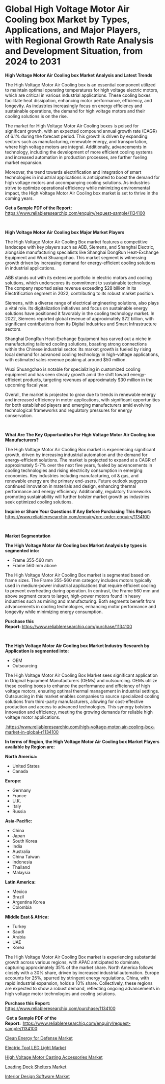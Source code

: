 <p><h1>Global High Voltage Motor Air Cooling box Market by Types, Applications, and Major Players, with Regional Growth Rate Analysis and Development Situation, from 2024 to 2031</h1></p><p><strong>High Voltage Motor Air Cooling box Market Analysis and Latest Trends</strong></p>
<p><p>The High Voltage Motor Air Cooling box is an essential component utilized to maintain optimal operating temperatures for high voltage electric motors, which are critical in various industrial applications. These cooling boxes facilitate heat dissipation, enhancing motor performance, efficiency, and longevity. As industries increasingly focus on energy efficiency and sustainable operations, the demand for high voltage motors and their cooling solutions is on the rise.</p><p>The market for High Voltage Motor Air Cooling boxes is poised for significant growth, with an expected compound annual growth rate (CAGR) of 6.1% during the forecast period. This growth is driven by expanding sectors such as manufacturing, renewable energy, and transportation, where high voltage motors are integral. Additionally, advancements in technology, including the development of more efficient cooling systems and increased automation in production processes, are further fueling market expansion.</p><p>Moreover, the trend towards electrification and integration of smart technologies in industrial applications is anticipated to boost the demand for high voltage motors and accompanying cooling solutions. As industries strive to optimize operational efficiency while minimizing environmental impact, the High Voltage Motor Air Cooling box market is set to thrive in the coming years.</p></p>
<p><strong>Get a Sample PDF of the Report:&nbsp;</strong> <a href="https://www.reliableresearchiq.com/enquiry/request-sample/1134100?utm_campaign=99&utm_medium=2&utm_source=Github&utm_content=ia&utm_term=08102024&utm_id=high-voltage-motor-air-cooling-box">https://www.reliableresearchiq.com/enquiry/request-sample/1134100</a></p>
<p>&nbsp;</p>
<p><strong>High Voltage Motor Air Cooling box Major Market Players</strong></p>
<p><p>The High Voltage Motor Air Cooling Box market features a competitive landscape with key players such as ABB, Siemens, and Shanghai Electric, alongside manufacturing specialists like Shanghai DongRun Heat-Exchange Equipment and Wuxi Shuangchao. This market segment is witnessing growth driven by increasing demand for energy-efficient cooling solutions in industrial applications.</p><p>ABB stands out with its extensive portfolio in electric motors and cooling solutions, which underscores its commitment to sustainable technology. The company reported sales revenue exceeding $28 billion in its Electrification segment in 2022, contributing to its robust market position.</p><p>Siemens, with a diverse range of electrical engineering solutions, also plays a vital role. Its digitalization initiatives and focus on sustainable energy solutions have positioned it favorably in the cooling technology market. In 2022, Siemens reported global revenue of approximately $72 billion, with significant contributions from its Digital Industries and Smart Infrastructure sectors.</p><p>Shanghai DongRun Heat-Exchange Equipment has carved out a niche in manufacturing tailored cooling solutions, boasting strong connections within the Chinese industrial sector. Its market growth is fueled by rising local demand for advanced cooling technology in high-voltage applications, with estimated sales revenue peaking at around $50 million.</p><p>Wuxi Shuangchao is notable for specializing in customized cooling equipment and has seen steady growth amid the shift toward energy-efficient products, targeting revenues of approximately $30 million in the upcoming fiscal year.</p><p>Overall, the market is projected to grow due to trends in renewable energy and increased efficiency in motor applications, with significant opportunities for both established players and emerging manufacturers amid evolving technological frameworks and regulatory pressures for energy conservation.</p></p>
<p>&nbsp;</p>
<p><strong>What Are The Key Opportunities For High Voltage Motor Air Cooling box Manufacturers?</strong></p>
<p><p>The High Voltage Motor Air Cooling Box market is experiencing significant growth, driven by increasing industrial automation and the demand for energy-efficient solutions. The market is projected to expand at a CAGR of approximately 5-7% over the next five years, fueled by advancements in cooling technologies and rising electricity consumption in emerging economies. Key industries including manufacturing, oil & gas, and renewable energy are the primary end-users. Future outlook suggests continued innovation in materials and design, enhancing thermal performance and energy efficiency. Additionally, regulatory frameworks promoting sustainability will further bolster market growth as industries seek optimized cooling solutions.</p></p>
<p><strong>Inquire or Share Your Questions If Any Before Purchasing This Report:</strong> <a href="https://www.reliableresearchiq.com/enquiry/pre-order-enquiry/1134100?utm_campaign=99&utm_medium=2&utm_source=Github&utm_content=ia&utm_term=08102024&utm_id=high-voltage-motor-air-cooling-box">https://www.reliableresearchiq.com/enquiry/pre-order-enquiry/1134100</a></p>
<p>&nbsp;</p>
<p><strong>Market Segmentation</strong></p>
<p><strong>The High Voltage Motor Air Cooling box Market Analysis by types is segmented into:</strong></p>
<p><ul><li>Frame 355-560 mm</li><li>Frame 560 mm above</li></ul></p>
<p><p>The High Voltage Motor Air Cooling Box market is segmented based on frame sizes. The Frame 355-560 mm category includes motors typically used in medium-power industrial applications that require efficient cooling to prevent overheating during operation. In contrast, the Frame 560 mm and above segment caters to larger, high-power motors found in heavy industries such as mining and manufacturing. Both segments benefit from advancements in cooling technologies, enhancing motor performance and longevity while minimizing energy consumption.</p></p>
<p><strong>Purchase this Report:&nbsp;</strong><a href="https://www.reliableresearchiq.com/purchase/1134100?utm_campaign=99&utm_medium=2&utm_source=Github&utm_content=ia&utm_term=08102024&utm_id=high-voltage-motor-air-cooling-box">https://www.reliableresearchiq.com/purchase/1134100</a></p>
<p>&nbsp;</p>
<p><strong>The High Voltage Motor Air Cooling box Market Industry Research by Application is segmented into:</strong></p>
<p><ul><li>OEM</li><li>Outsourcing</li></ul></p>
<p><p>The High Voltage Motor Air Cooling Box Market sees significant application in Original Equipment Manufacturers (OEMs) and outsourcing. OEMs utilize these cooling boxes to enhance the performance and efficiency of high voltage motors, ensuring optimal thermal management in industrial settings. Outsourcing in this market enables companies to source specialized cooling solutions from third-party manufacturers, allowing for cost-effective production and access to advanced technologies. This synergy bolsters innovation and efficiency, meeting the growing demands for reliable high voltage motor applications.</p></p>
<p><a href="https://www.reliableresearchiq.com/high-voltage-motor-air-cooling-box-market-in-global-r1134100?utm_campaign=99&utm_medium=2&utm_source=Github&utm_content=ia&utm_term=08102024&utm_id=high-voltage-motor-air-cooling-box">&nbsp;https://www.reliableresearchiq.com/high-voltage-motor-air-cooling-box-market-in-global-r1134100</a></p>
<p><strong>In terms of Region, the High Voltage Motor Air Cooling box Market Players available by Region are:</strong></p>
<p>
    <p> <strong> North America: </strong>
        <ul>
            <li>United States</li>
            <li>Canada</li>
        </ul>
        </p> 
    <p> <strong> Europe: </strong>
        <ul>
            <li>Germany</li>
            <li>France</li>
            <li>U.K.</li>
            <li>Italy</li>
            <li>Russia</li>
        </ul>
        </p> 
    <p> <strong> Asia-Pacific: </strong>
        <ul>
            <li>China</li>
            <li>Japan</li>
            <li>South Korea</li>
            <li>India</li>
            <li>Australia</li>
            <li>China Taiwan</li>
            <li>Indonesia</li>
            <li>Thailand</li>
            <li>Malaysia</li>
        </ul>
        </p> 
    <p> <strong> Latin America: </strong>
        <ul>
            <li>Mexico</li>
            <li>Brazil</li>
            <li>Argentina Korea</li>
            <li>Colombia</li>
        </ul>
        </p> 
    <p> <strong> Middle East & Africa: </strong>
        <ul>
            <li>Turkey</li>
            <li>Saudi</li>
            <li>Arabia</li>
            <li>UAE</li>
            <li>Korea</li>
        </ul>
    </p>
    </p>
<p><p>The High Voltage Motor Air Cooling Box market is experiencing substantial growth across various regions, with APAC anticipated to dominate, capturing approximately 35% of the market share. North America follows closely with a 30% share, driven by increased industrial automation. Europe accounts for 25%, spurred by stringent energy regulations. China, with rapid industrial expansion, holds a 10% share. Collectively, these regions are expected to show a robust demand, reflecting ongoing advancements in high voltage motor technologies and cooling solutions.</p></p>
<p><strong>Purchase this Report: </strong><a href="https://www.reliableresearchiq.com/purchase/1134100?utm_campaign=99&utm_medium=2&utm_source=Github&utm_content=ia&utm_term=08102024&utm_id=high-voltage-motor-air-cooling-box">https://www.reliableresearchiq.com/purchase/1134100</a></p>
<p>&nbsp;<strong>Get a Sample PDF of the Report:&nbsp;&nbsp;</strong><a href="https://www.reliableresearchiq.com/enquiry/request-sample/1134100?utm_campaign=99&utm_medium=2&utm_source=Github&utm_content=ia&utm_term=08102024&utm_id=high-voltage-motor-air-cooling-box">https://www.reliableresearchiq.com/enquiry/request-sample/1134100</a></p>
<p><strong></strong></p>
<p><p><a href="https://issuu.com/reportprime-2/docs/clean-energy-for-defense-market-siz_13f0f7775ca520?utm_campaign=99&utm_medium=2&utm_source=Github&utm_content=ia&utm_term=08102024&utm_id=high-voltage-motor-air-cooling-box">Clean Energy for Defense Market</a></p><p><a href="https://issuu.com/reportprime-2/docs/electric-tool-led-light-market-size_27c94c26c4288e?utm_campaign=99&utm_medium=2&utm_source=Github&utm_content=ia&utm_term=08102024&utm_id=high-voltage-motor-air-cooling-box">Electric Tool LED Light Market</a></p><p><a href="https://github.com/Sidorelashyti476/Market-Research-Report-List-1/blob/main/high-voltage-motor-casting-accessories-market.md?utm_campaign=99&utm_medium=2&utm_source=Github&utm_content=ia&utm_term=08102024&utm_id=high-voltage-motor-air-cooling-box">High Voltage Motor Casting Accessories Market</a></p><p><a href="https://github.com/darcy8m10dupre/Market-Research-Report-List-1/blob/main/loading-dock-shelters-market.md?utm_campaign=99&utm_medium=2&utm_source=Github&utm_content=ia&utm_term=08102024&utm_id=high-voltage-motor-air-cooling-box">Loading Dock Shelters Market</a></p><p><a href="https://www.linkedin.com/pulse/global-interior-design-software-market-opportunities-forecast-0dxxe?utm_campaign=99&utm_medium=2&utm_source=Github&utm_content=ia&utm_term=08102024&utm_id=high-voltage-motor-air-cooling-box">Interior Design Software Market</a></p></p>